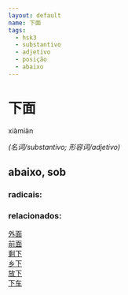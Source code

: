 ```yaml
--- 
layout: default
name: 下面 
tags: 
  - hsk3
  - substantivo
  - adjetivo
  - posição
  - abaixo
--- 
```

# 下面 
xiàmiàn  
 
*(名词/substantivo; 形容词/adjetivo)*  
## abaixo, sob 
### radicais: 
### relacionados: 
[外面](/zhengshidu/hsk3/外面)  
[前面](/zhengshidu/hsk3/前面)  
[剩下](/zhengshidu/hsk5/剩下)  
[乡下](/zhengshidu/hsk7-9/乡下)  
[放下](/zhengshidu/outras/放下)  
[下车](/zhengshidu/outras/下车)  
